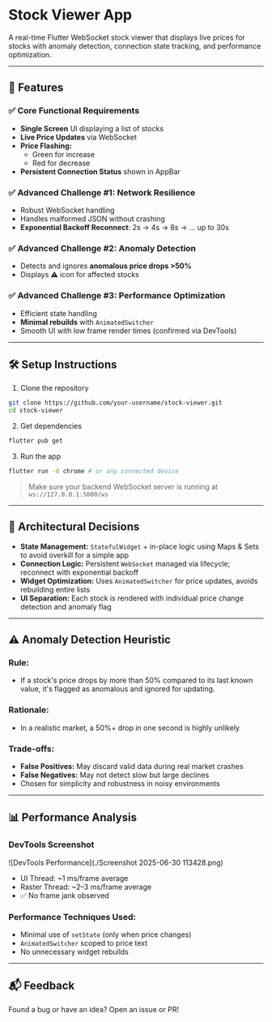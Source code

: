 # Stock Viewer App

A real-time Flutter WebSocket stock viewer that displays live prices for stocks with anomaly detection, connection state tracking, and performance optimization.

---

## 🚀 Features

### ✅ Core Functional Requirements
- **Single Screen** UI displaying a list of stocks
- **Live Price Updates** via WebSocket
- **Price Flashing:**
  - Green for increase
  - Red for decrease
- **Persistent Connection Status** shown in AppBar

### ✅ Advanced Challenge #1: Network Resilience
- Robust WebSocket handling
- Handles malformed JSON without crashing
- **Exponential Backoff Reconnect**: 2s → 4s → 8s → … up to 30s

### ✅ Advanced Challenge #2: Anomaly Detection
- Detects and ignores **anomalous price drops >50%**
- Displays ⚠️ icon for affected stocks

### ✅ Advanced Challenge #3: Performance Optimization
- Efficient state handling
- **Minimal rebuilds** with `AnimatedSwitcher`
- Smooth UI with low frame render times (confirmed via DevTools)

---

## 🛠️ Setup Instructions

1. Clone the repository
```bash
git clone https://github.com/your-username/stock-viewer.git
cd stock-viewer
```

2. Get dependencies
```bash
flutter pub get
```

3. Run the app
```bash
flutter run -d chrome # or any connected device
```

> Make sure your backend WebSocket server is running at `ws://127.0.0.1:5000/ws`

---

## 🧠 Architectural Decisions

- **State Management:** `StatefulWidget` + in-place logic using Maps & Sets to avoid overkill for a simple app
- **Connection Logic:** Persistent `WebSocket` managed via lifecycle; reconnect with exponential backoff
- **Widget Optimization:** Uses `AnimatedSwitcher` for price updates, avoids rebuilding entire lists
- **UI Separation:** Each stock is rendered with individual price change detection and anomaly flag

---

## ⚠️ Anomaly Detection Heuristic

### Rule:
- If a stock's price drops by more than 50% compared to its last known value, it's flagged as anomalous and ignored for updating.

### Rationale:
- In a realistic market, a 50%+ drop in one second is highly unlikely

### Trade-offs:
- **False Positives:** May discard valid data during real market crashes
- **False Negatives:** May not detect slow but large declines
- Chosen for simplicity and robustness in noisy environments

---

## 📊 Performance Analysis

### DevTools Screenshot
![DevTools Performance](./Screenshot 2025-06-30 113428.png)

- UI Thread: ~1 ms/frame average
- Raster Thread: ~2–3 ms/frame average
- ✅ No frame jank observed

### Performance Techniques Used:
- Minimal use of `setState` (only when price changes)
- `AnimatedSwitcher` scoped to price text
- No unnecessary widget rebuilds

---

## 📬 Feedback
Found a bug or have an idea? Open an issue or PR!
